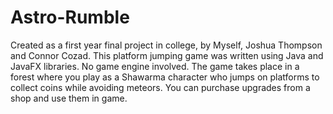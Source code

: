 # Astro-Rumble
Created as a first year final project in college, by Myself, Joshua Thompson and Connor Cozad. This platform jumping game was written using Java and JavaFX libraries. No game engine involved. The game takes place in a forest where you play as a Shawarma character who jumps on platforms to collect coins while avoiding meteors. You can purchase upgrades from a shop and use them in game.
